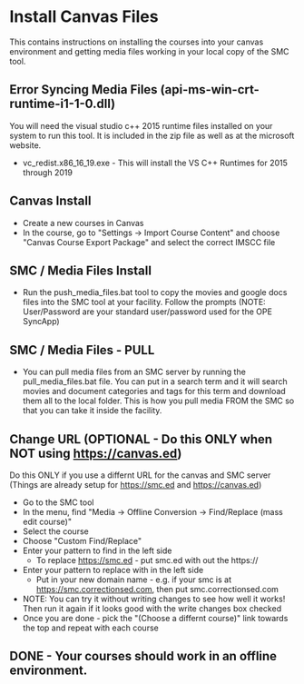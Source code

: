 # Install Canvas Files
This contains instructions on installing the courses into your canvas environment and getting media files working in your local copy of the SMC tool.

## Error Syncing Media Files (api-ms-win-crt-runtime-i1-1-0.dll)
You will need the visual studio c++ 2015 runtime files installed on your system to run this tool. It is included in the zip file as well as at the microsoft website.
- vc_redist.x86_16_19.exe - This will install the VS C++ Runtimes for 2015 through 2019


## Canvas Install
- Create a new courses in Canvas
- In the course, go to "Settings -> Import Course Content" and choose "Canvas Course Export Package" and select the correct IMSCC file

## SMC / Media Files Install
- Run the push_media_files.bat tool to copy the movies and google docs files into the SMC tool at your facility. Follow the prompts (NOTE: User/Password are your standard user/password used for the OPE SyncApp)

## SMC / Media Files - PULL
- You can pull media files from an SMC server by running the pull_media_files.bat file. You can put in a search term and it will search movies and document categories and tags for this term and download them all to the local folder. This is how you pull media FROM the SMC so that you can take it inside the facility.

## Change URL (OPTIONAL - Do this ONLY when NOT using https://canvas.ed)
Do this ONLY if you use a differnt URL for the canvas and SMC server (Things are already setup for https://smc.ed and https://canvas.ed)
- Go to the SMC tool
- In the menu, find "Media -> Offline Conversion -> Find/Replace (mass edit course)"
- Select the course
- Choose "Custom Find/Replace"
- Enter your pattern to find in the left side
  * To replace https://smc.ed - put smc.ed with out the https://
- Enter your pattern to replace with in the left side
  * Put in your new domain name - e.g. if your smc is at https://smc.correctionsed.com, then put smc.correctionsed.com
- NOTE: You can try it without writing changes to see how well it works! Then run it again if it looks good with the write changes box checked
- Once you are done - pick the "(Choose a differnt course)" link towards the top and repeat with each course

## DONE - Your courses should work in an offline environment.

